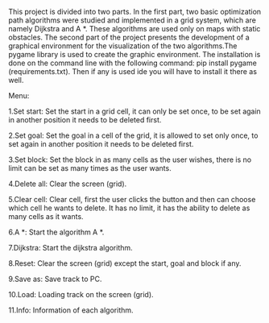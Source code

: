 This project is divided into two parts. In the first part, two basic optimization path algorithms were studied and implemented in a grid system, which are namely Dijkstra and A *. These algorithms are used only on maps with static obstacles. The second part of the project presents the development of a graphical environment for the visualization of the two algorithms.The pygame library is used to create the graphic environment. The installation is done on the command line with the following command: pip install pygame (requirements.txt). Then if any is used ide you will have to install it there as well.

Menu:

1.Set start: Set the start in a grid cell, it can only be set once, to be set again in another position it needs to be deleted first.

2.Set goal: Set the goal in a cell of the grid, it is allowed to set only once, to set again in another position it needs to be deleted first.

3.Set block: Set the block in as many cells as the user wishes, there is no limit can be set as many times as the user wants.

4.Delete all: Clear the screen (grid).

5.Clear cell: Clear cell, first the user clicks the button and then can choose which cell he wants to delete. It has no limit, it has the ability to delete as many cells as it wants.

6.A *: Start the algorithm A *.

7.Dijkstra: Start the dijkstra algorithm.

8.Reset: Clear the screen (grid) except the start, goal and block if any.

9.Save as: Save track to PC.

10.Load: Loading track on the screen (grid).

11.Info: Information of each algorithm.
